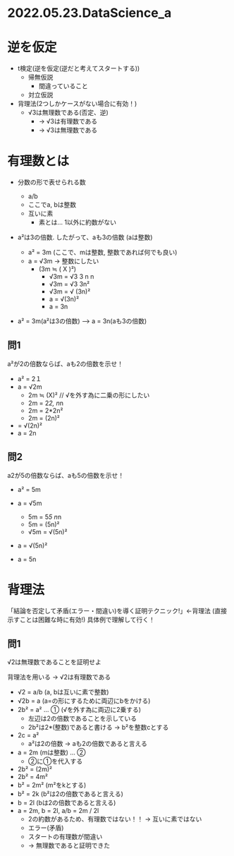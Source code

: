 # 2022.05.23.DataScience_a
# 逆を仮定
- t検定(逆を仮定(逆だと考えてスタートする))
  - 帰無仮説
    - 間違っていること
  - 対立仮説
- 背理法(2つしかケースがない場合に有効！)
  - √3は無理数である(否定、逆)
    - -> √3は有理数である
    - -> √3は無理数である

# 有理数とは
- 分数の形で表せられる数
  - a/b
  - ここでa, bは整数
  - 互いに素
    - 素とは... 1以外に約数がない

- a²は3の倍数. したがって、aも3の倍数 (aは整数)
  - a² = 3m (ここで、mは整数, 整数であれば何でも良い)
  - a = √3m -> 整数にしたい
    - (3m ≒ ( X )²)
      - √3m = √3 3 n n
      - √3m = √3 3n²
      - √3m = √ (3n)²
      - a = √(3n)²
      - a = 3n

- a² = 3m(a²は3の倍数) --> a = 3n(aも3の倍数)

## 問1
a²が2の倍数ならば、aも2の倍数を示せ！

- a² = 2１
- a = √2m
  - 2m ≒ (X)² // √を外す為に二乗の形にしたい
  - 2m = 2*2, n*n
  - 2m = 2*2n²
  - 2m = (2n)²
- = √(2n)²
- a = 2n

## 問2
a2が5の倍数ならば、aも5の倍数を示せ！

- a² = 5m
- a = √5m
  - 5m = 5*5 n*n
  - 5m = (5n)²
  - √5m = √(5n)²

- a = √(5n)²
- a = 5n

# 背理法
「結論を否定して矛盾(エラー・間違い)を導く証明テクニック!」←背理法
(直接示すことは困難な時に有効!)
具体例で理解して行く！

## 問1
√2は無理数であることを証明せよ

背理法を用いる -> √2は有理数である

- √2 = a/b (a, bは互いに素で整数)
- √2b = a (a=の形にするために両辺にbをかける)
- 2b² = a² ... ① (√を外す為に両辺に2乗する)
  - 左辺は2の倍数であることを示している
  - 2b²は2*(整数)であると書ける -> b²を整数cとする
- 2c = a²
  - a²は2の倍数 -> aも2の倍数であると言える
- a = 2m (mは整数) ... ②
  - ②に①を代入する
- 2b² = (2m)²
- 2b² = 4m²
- b² = 2m² (m²をkとする)
- b² = 2k (b²は2の倍数であると言える)
- b = 2l (bは2の倍数であると言える)
- a = 2m, b = 2l, a/b = 2m / 2l
  - 2の約数があるため、有理数ではない！！ -> 互いに素ではない
  - エラー(矛盾)
  - スタートの有理数が間違い
  - -> 無理数であると証明できた
